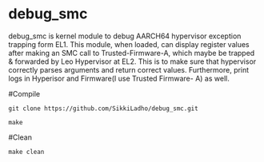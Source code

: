# debug_smc


debug_smc is kernel module to debug AARCH64 hypervisor exception trapping form EL1. This module, when loaded, can display register values after making an SMC call to Trusted-Firmware-A, which maybe be trapped & forwarded by Leo Hypervisor at EL2. This is to make sure that hypervisor correctly parses arguments and return correct values. Furthermore, print logs in Hyperisor and Firmware(I use Trusted Firmware- A) as well.


#Compile

`git clone https://github.com/SikkiLadho/debug_smc.git`

`make`


#Clean

`make clean`
